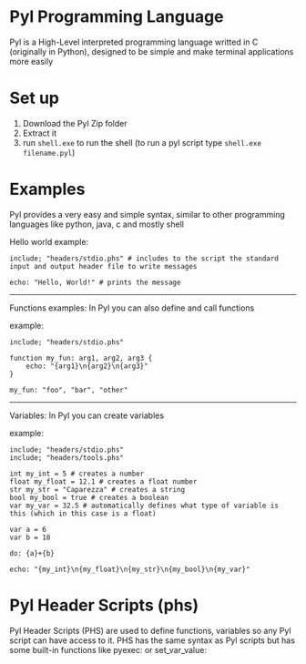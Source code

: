# Pyl Programming Language
Pyl is a High-Level interpreted programming language writted in C (originally in Python), designed to be simple and make terminal applications more easily

# Set up
1. Download the Pyl Zip folder
2. Extract it
3. run `shell.exe` to run the shell (to run a pyl script type `shell.exe filename.pyl`)

# Examples
Pyl provides a very easy and simple syntax, similar to other programming languages like python, java, c and mostly shell

Hello world example:

```shell
include; "headers/stdio.phs" # includes to the script the standard input and output header file to write messages

echo: "Hello, World!" # prints the message
```

---

Functions examples:
In Pyl you can also define and call functions

example:
```shell
include; "headers/stdio.phs"

function my_fun: arg1, arg2, arg3 {
    echo: "{arg1}\n{arg2}\n{arg3}"    
}

my_fun: "foo", "bar", "other"
```

---

Variables:
In Pyl you can create variables

example:
```shell
include; "headers/stdio.phs"
include; "headers/tools.phs"

int my_int = 5 # creates a number
float my_float = 12.1 # creates a float number
str my_str = "Caparezza" # creates a string
bool my_bool = true # creates a boolean
var my_var = 32.5 # automatically defines what type of variable is this (which in this case is a float)

var a = 6
var b = 18

do: {a}+{b}

echo: "{my_int}\n{my_float}\n{my_str}\n{my_bool}\n{my_var}"
```

# Pyl Header Scripts (phs)
Pyl Header Scripts (PHS) are used to define functions, variables so any Pyl script can have access to it. PHS has the same syntax as Pyl scripts but has some built-in functions like pyexec: or set_var_value:

